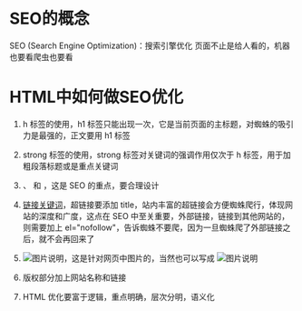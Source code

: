 # SEO的概念
SEO (Search Engine Optimization)：搜索引擎优化
页面不止是给人看的，机器也要看爬虫也要看
# HTML中如何做SEO优化
1. h 标签的使用，h1 标签只能出现一次，它是当前页面的主标题，对蜘蛛的吸引力是最强的，正文要用 h1 标签
2. strong 标签的使用，strong 标签对关键词的强调作用仅次于 h 标签，用于加粗段落标题或是重点关键词
3. <title>网站SEO标题</title>、<meta name="descriptiion" content="网站描述"/> 和 <meta name="keywords" content="网站关键词"/>，这是 SEO 的重点，要合理设计
4. <a href="链接地址" title="链接说明">链接关键词</a>，超链接要添加 title，站内丰富的超链接会方便蜘蛛爬行，体现网站的深度和广度，这点在 SEO 中至关重要，外部链接，链接到其他网站的，则需要加上 el="nofollow"，告诉蜘蛛不要爬，因为一旦蜘蛛爬了外部链接之后，就不会再回来了
5. <img src="图片链接地址" alt="图片说明" />，这是针对网页中图片的，当然也可以写成 <img src="图片链接地址" title="图片说明" />

6. <div id="copyright"> 版权部分加上网站名称和链接

7. HTML 优化要富于逻辑，重点明确，层次分明，语义化